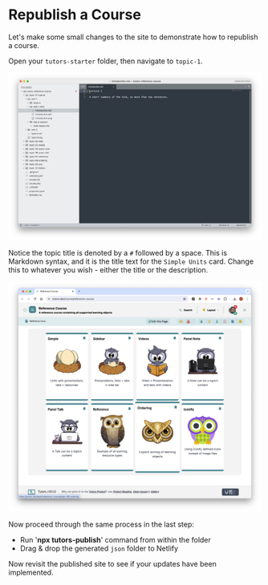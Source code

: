 # Republish a Course

Let's make some small changes to the site to demonstrate how to republish a course.

Open your `tutors-starter` folder, then navigate to `topic-1`.

![List](img/09x.png)

Notice the topic title is denoted by a `#` followed by a space. This is Markdown syntax, and it is the title text for the `Simple Units` card. Change this to whatever you wish - either the title or the description.

![](img/44.png)

Now proceed through the same process in the last step:

- Run '**npx tutors-publish**' command from within the folder
- Drag & drop the generated `json` folder to Netlify


Now revisit the published site to see if your updates have been implemented.